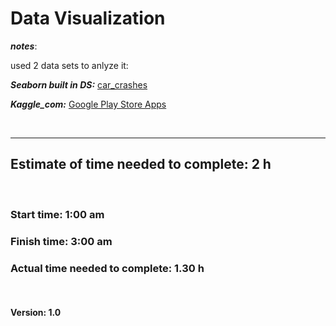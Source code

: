 # Data Visualization

***notes***:

used 2 data sets to anlyze it:

***Seaborn built in DS:*** [car_crashes](https://github.com/seaborn/seaborn-data/blob/master/car_crashes.csv)

***Kaggle_com:*** [Google Play Store Apps](https://www.kaggle.com/lava18/google-play-store-apps)

<br>
<hr>

## Estimate of time needed to complete: 2 h
<br>

### Start time: 1:00 am
### Finish time: 3:00 am
### Actual time needed to complete: 1.30 h
<br>


#### Version: 1.0